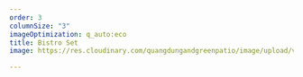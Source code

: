 ```yaml
---
order: 3
columnSize: "3"
imageOptimization: q_auto:eco
title: Bistro Set
image: https://res.cloudinary.com/quangdungandgreenpatio/image/upload/v1575708603/posts/0f920c8ae5d2008c59c3_2_lmftee.jpg

---
```

